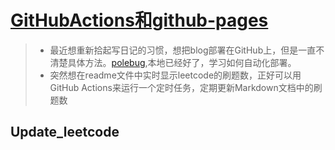 # [GitHubActions和github-pages](https://github.com/dululu/notes/issues/2)

> - 最近想重新拾起写日记的习惯，想把blog部署在GitHub上，但是一直不清楚具体方法。[polebug](https://polebug.github.io/aboutme/),本地已经好了，学习如何自动化部署。
> - 突然想在readme文件中实时显示leetcode的刷题数，正好可以用GitHub Actions来运行一个定时任务，定期更新Markdown文档中的刷题数

## Update_leetcode
